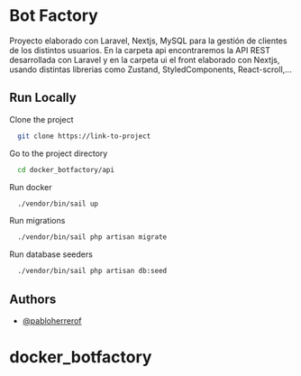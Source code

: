 
# Bot Factory

Proyecto elaborado con Laravel, Nextjs, MySQL para la gestión de clientes de los distintos usuarios. En la carpeta api encontraremos la API REST desarrollada con Laravel y en la carpeta ui el front elaborado con Nextjs, usando distintas librerias como Zustand, StyledComponents, React-scroll,... 




## Run Locally

Clone the project

```bash
  git clone https://link-to-project
```

Go to the project directory

```bash
  cd docker_botfactory/api
```

Run docker
```bash
  ./vendor/bin/sail up
```

Run migrations
```bash
  ./vendor/bin/sail php artisan migrate
```


Run database seeders
```bash
  ./vendor/bin/sail php artisan db:seed
```



## Authors

- [@pabloherrerof](https://github.com/pabloherrerof)

# docker_botfactory
